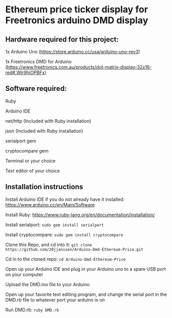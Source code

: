 # Ethereum price ticker display for Freetronics arduino DMD display
## Hardware required for this project:

  1x Arduino Uno (https://store.arduino.cc/usa/arduino-uno-rev3)
  
  1x Freetronics DMD for Arduino (https://www.freetronics.com.au/products/dot-matrix-display-32x16-red#.Wlr9hiOPBFx)
  
  
 ## Software required:
  Ruby
  
  Arduino IDE
  
  net/http (Included with Ruby installation)
  
  json (Included with Ruby installation)
  
  serialport gem
  
  cryptocompare gem
  
  Terminal or your choice
  
  Text editor of your choice
  
  
 ## Installation instructions
  Install Arduino IDE if you do not already have it installed: https://www.arduino.cc/en/Main/Software
  
  Install Ruby: https://www.ruby-lang.org/en/documentation/installation/
  
  Install serialport: ```sudo gem install serialport```
  
  Install cryptocompare: ```sudo gem install cryptocompare```
  
  Clone this Repo, and cd into it: ```git clone https://github.com/20jjanssen/Arduino-Dmd-Ethereum-Price.git```
  
  Cd in to the cloned repo: ```cd Arduino-Dmd-Ethereum-Price```
  
  Open up your Arduino IDE and plug in your Arduino uno to a spare USB port on your computer
  
  Upload the DMD.ino file to your Arduino
  
  Open up your favorite text editing program, and change the serial port in the DMD.rb file to whatever port your arduino is on
  
  Run DMD.rb: ```ruby DMD.rb```
  
  

